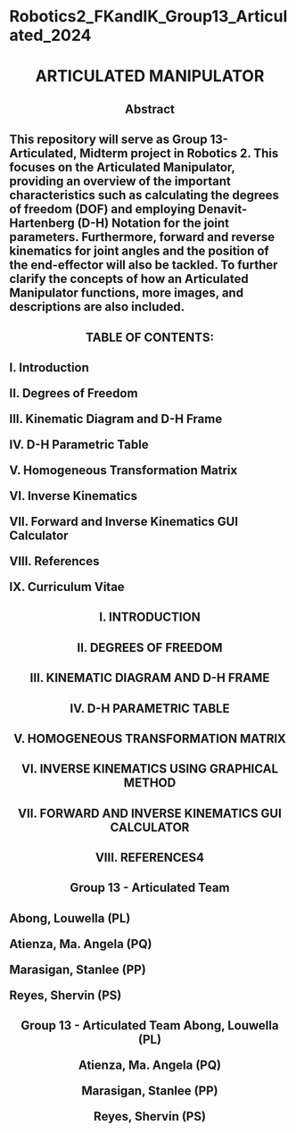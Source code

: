 # Robotics2_FKandIK_Group13_Articulated_2024

<h1 align="center">ARTICULATED MANIPULATOR

<h2 align="center"> Abstract 
<h2 align="left">  This repository will serve as Group 13-Articulated, Midterm project in Robotics 2. This focuses on the Articulated Manipulator, providing an overview of the important characteristics such as calculating the degrees of freedom (DOF) and employing Denavit-Hartenberg (D-H) Notation for the joint parameters. Furthermore, forward and reverse kinematics for joint angles and the position of the end-effector will also be tackled. To further clarify the concepts of how an Articulated Manipulator functions, more images, and descriptions are also included. 

<h2 align="center">TABLE OF CONTENTS:
<h2 align="left">I. Introduction
  
  
  II. Degrees of Freedom
  
  III. Kinematic Diagram and D-H Frame 
  
  IV. D-H Parametric Table  
  
  V. Homogeneous Transformation Matrix
  
  VI. Inverse Kinematics
  
  VII. Forward and Inverse Kinematics GUI Calculator
  
  VIII. References
  
  IX. Curriculum Vitae

<h2 align="center">I. INTRODUCTION

<h2 align="center">II. DEGREES OF FREEDOM

<h2 align="center">III. KINEMATIC DIAGRAM AND D-H FRAME

<h2 align="center">IV. D-H PARAMETRIC TABLE

<h2 align="center">V. HOMOGENEOUS TRANSFORMATION MATRIX

<h2 align="center">VI. INVERSE KINEMATICS USING GRAPHICAL METHOD

<h2 align="center">VII. FORWARD AND INVERSE KINEMATICS GUI CALCULATOR

<h2 align="center">VIII. REFERENCES4

<h2 align="center">Group 13 - Articulated Team 

<h2 align="left">Abong, Louwella (PL)
  
  Atienza, Ma. Angela (PQ)
  
  Marasigan, Stanlee (PP)
  
  Reyes, Shervin (PS)

<h2 align="center">Group 13 - Articulated Team 
Abong, Louwella (PL)
  
Atienza, Ma. Angela (PQ)

Marasigan, Stanlee (PP)

Reyes, Shervin (PS)
